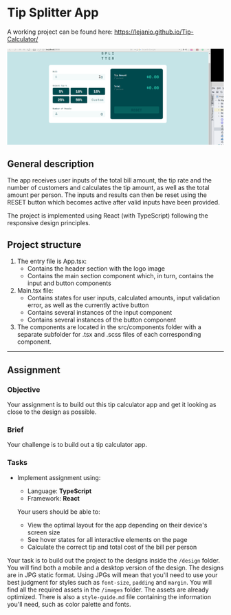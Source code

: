 # Tip Splitter App

A working project can be found here: https://lejanio.github.io/Tip-Calculator/

![Tip Calculator](tip-calculator-demo.gif)

## General description

The app receives user inputs of the total bill amount, the tip rate and the number of customers
and calculates the tip amount, as well as the total amount per person.
The inputs and results can then be reset using the RESET button which becomes active
after valid inputs have been provided.

The project is implemented using React (with TypeScript) following the responsive design
principles.

## Project structure

1. The entry file is App.tsx:
    - Contains the header section with the logo image
    - Contains the main section component which, in turn, contains the input and button components
2. Main.tsx file:
    - Contains states for user inputs, calculated amounts, input validation error, as well as the currently active button
    - Contains several instances of the input component
    - Contains several instances of the button component
3. The components are located in the src/components folder with a separate subfolder for .tsx and .scss files
   of each corresponding component.

---
## Assignment

### Objective

Your assignment is to build out this tip calculator app and get it looking as close to the design as possible.

### Brief

Your challenge is to build out a tip calculator app.

### Tasks

-   Implement assignment using:

    -   Language: **TypeScript**
    -   Framework: **React**

    Your users should be able to:

    -   View the optimal layout for the app depending on their device's screen size
    -   See hover states for all interactive elements on the page
    -   Calculate the correct tip and total cost of the bill per person

Your task is to build out the project to the designs inside the `/design` folder. You will find both a mobile and a desktop version of the design.
The designs are in JPG static format. Using JPGs will mean that you'll need to use your best judgment for styles such as `font-size`, `padding` and `margin`.
You will find all the required assets in the `/images` folder. The assets are already optimized. There is also a `style-guide.md` file containing the information you'll need, such as color palette and fonts.
